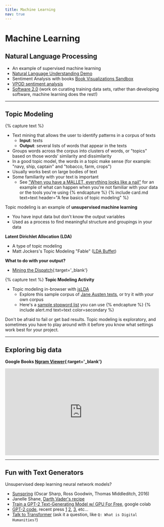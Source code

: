 ```yaml
---
title: Machine Learning
nav: true
---
```


# Machine Learning

## Natural Language Processing

- An example of supervised machine learning
- [Natural Language Understanding Demo](https://natural-language-understanding-demo.ng.bluemix.net/)
- Sentiment Analysis with books [Book Visualizations Sandbox](https://observablehq.com/@bmschmidt/book-visualizations-sandbox?htid=pst.000061166424)
- [VPOD sentiment analysis](https://uidaholib.github.io/poemchoice/index.html)
- [Software 2.0](https://medium.com/@karpathy/software-2-0-a64152b37c35) (work on curating training data sets, rather than developing software, machine learning does the rest!)

-----------------

## Topic Modeling

{% capture text %}
- Text mining that allows the user to identify patterns in a corpus of texts
    - **Input**: texts 
    - **Output**: several lists of words that appear in the texts
- Groups words across the corpus into clusters of words, or "topics" based on those words' similarity and dissimilarity
- In a good topic model, the words in a topic make sense (for example: "navy, ship, captain" and "tobacco, farm, crops")
- Usually works best on large bodies of text
- Some familiarity with your text is important
    - See ["When you have a MALLET, everything looks like a nail"](http://sappingattention.blogspot.com/2012/11/when-you-have-mallet-everything-looks.html) for an example of what can happen when you're not familiar with your data or the tools you're using
{% endcapture %}
{% include card.md text=text header="A few basics of topic modeling" %}

Topic modeling is an example of **unsupervised machine learning**
- You have input data but don't know the output variables
- Used as a process to find meaningful structure and groupings in your data

**Latent Dirichlet Allocation (LDA)**
- A type of topic modeling
- Matt Jockers's Topic Modeling "Fable" ([LDA Buffet](http://www.matthewjockers.net/2011/09/29/the-lda-buffet-is-now-open-or-latent-dirichlet-allocation-for-english-majors/))

**What to do with your output?**
- [Mining the Dispatch](http://dsl.richmond.edu/dispatch/pages/intro){:target='_blank'}

{% capture text %}
**Topic Modeling Activity** 
- Topic modeling in-browser with [jsLDA](https://mimno.infosci.cornell.edu/jsLDA/)
    - Explore this sample corpus of <a href="../data/austen_all.txt">Jane Austen texts</a>, or try it with your own corpus
    - Here's a <a href="../data/austen_stopwords.txt">sample stopword list</a> you can use
{% endcapture %}
{% include alert.md text=text color=secondary %}

Don't be afraid to fail or get bad results. Topic modeling is exploratory, and sometimes you have to play around with it before you know what settings work best for your project.

-----------------

## Exploring big data

**Google Books [Ngram Viewer](https://books.google.com/ngrams){:target='_blank'}**

<div class="pb-3" style="max-width:854px"><div style="position:relative;height:0;padding-bottom:56.25%"><iframe src="https://embed.ted.com/talks/lang/en/what_we_learned_from_5_million_books" width="854" height="480" style="position:absolute;left:0;top:0;width:100%;height:100%" frameborder="0" scrolling="no" allowfullscreen></iframe></div></div>

-----------------

## Fun with Text Generators

Unsupervised deep learning neural network models?

- [Sunspring](https://youtu.be/LY7x2Ihqjmc) (Oscar Sharp, Ross Goodwin, Thomas Middleditch, 2016)
- Janelle Shane, [Darth Vader's recipe](https://twitter.com/JanelleCShane/status/1125963320823934976)
- [Train a GPT-2 Text-Generating Model w/ GPU For Free](https://colab.research.google.com/drive/1VLG8e7YSEwypxU-noRNhsv5dW4NfTGce), google colab
- [GPT-2 code](https://github.com/openai/gpt-2), recent press [1](https://openai.com/blog/better-language-models/) [2](https://towardsdatascience.com/openais-gpt-2-the-model-the-hype-and-the-controversy-1109f4bfd5e8), [3](https://www.vox.com/2019/5/15/18623134/openai-language-ai-gpt2-poetry-try-it), etc...
- [Talk to Transformer](https://talktotransformer.com/) (ask it a question, like `Q: What is Digital Humanities?`)
